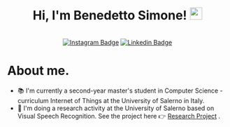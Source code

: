 <h1 align="center">
  Hi, I'm Benedetto Simone!
  <img src="https://media.giphy.com/media/hvRJCLFzcasrR4ia7z/giphy.gif" width="28">
</h1>

<br>
<div align="center">
 <a href="https://www.instagram.com/bensmn_/" target="_blank"><img src="https://img.shields.io/badge/Instagram-E4405F?style=for-the-badge&logo=instagram&logoColor=white" alt="Instagram Badge"/></a>
  <a href="https://www.linkedin.com/in/benedettosimone/" target="_blank"><img src="https://img.shields.io/badge/LinkedIn-0077B5?style=for-the-badge&logo=linkedin&logoColor=white" alt="Linkedin Badge"/></a>
</div>


# About me.

- 📚 I'm currently a second-year master's student in Computer Science - curriculum Internet of Things at the University of Salerno in Italy. 
- 🔎 I'm doing a research activity at the University of Salerno based on Visual Speech Recognition. See the project here 👉 [Research Project](https://github.com/BenedettoSimone/researchProject) .

<!--# Some Statistics About Me.

<p align="center">
<img src="https://github-readme-stats.vercel.app/api?username=BenedettoSimone&count_private=true&show_icons=true&theme=github_dark" /><br><br>
<img src="https://github-readme-stats.vercel.app/api/top-langs/?username=BenedettoSimone&hide=TeX&layout=compact&theme=github_dark" />
</p>-->

